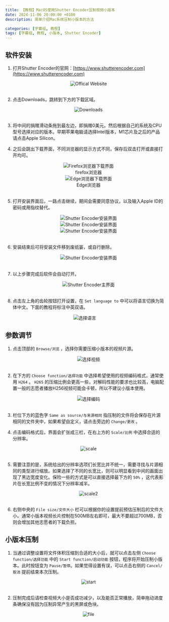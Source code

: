 ```yaml
---
title: 【教程】MacOS使用Shutter Encoder压制视频小版本
date: 2024-11-06 20:00:00 +0100
description: 简单介绍Mac系统压制小版本的方法

categories: [字幕组, 教程]
tags: [字幕组, 教程, 小版本, Shutter Encoder]
---
```


## 软件安装

1. 打开Shutter Encoder的官网：[https://www.shutterencoder.com](https://www.shutterencoder.com)
   
   <center><img src= "/assets/img/post/2024-11-06-how-to-compress-video-by-shutter-encoder/website.webp" alt = "Offical Website"></center>
   <br/>

2. 点击Downloads，跳转到下方的下载区域。
   
   <center><img src= "/assets/img/post/2024-11-06-how-to-compress-video-by-shutter-encoder/downloads.webp" alt= "Downloads"></center>
   <br/>

3. 将中间的捐赠滑动条拖到最左边，即捐赠0美元。然后根据自己的系统及CPU型号选择对应的版本。早期苹果电脑请选择Intel版本，M1芯片及之后的产品请点击Apple Silicon。
   <br/>

4. 之后会跳出下载界面，不同浏览器的显示方式不同，保存后双击打开或直接打开均可。
   
   <center><img src="/assets/img/post/2024-11-06-how-to-compress-video-by-shutter-encoder/versions.webp" alt="Firefox浏览器下载界面"><figcaption>firefox浏览器</figcaption></center>

    <center><img src="/assets/img/post/2024-11-06-how-to-compress-video-by-shutter-encoder/versions2.webp" alt="Edge浏览器下载界面"><figcaption>Edge浏览器</figcaption></center>
    <br/>

5. 打开安装界面后，一路点击继续，期间会需要同意协议，以及输入Apple ID的密码或用指纹替代。
   
   <center><img src="/assets/img/post/2024-11-06-how-to-compress-video-by-shutter-encoder/install1.webp" alt="Shutter Encoder安装界面"></center>

    <center><img src="/assets/img/post/2024-11-06-how-to-compress-video-by-shutter-encoder/install2.webp" alt="Shutter Encoder安装界面"></center>

    <center><img src="/assets/img/post/2024-11-06-how-to-compress-video-by-shutter-encoder/install3.webp" alt="Shutter Encoder安装界面"></center>
    <br/>
6. 安装结束后可将安装文件移到废纸篓，或自行删除。
   
    <center><img src="/assets/img/post/2024-11-06-how-to-compress-video-by-shutter-encoder/install4.webp" alt="Shutter Encoder安装界面"></center>
    <br/>

7. 以上步骤完成后软件会自动打开。

   <center><img src="/assets/img/post/2024-11-06-how-to-compress-video-by-shutter-encoder/se1.webp" alt="Shutter Encoder主界面"></center>
    <br/>

8.  点击左上角的齿轮按钮打开设置，在 `Set language to` 中可以将语言切换为简体中文。下面的教程将标注中英双语。

   <center><img src="/assets/img/post/2024-11-06-how-to-compress-video-by-shutter-encoder/language.webp" alt="选择语言"></center>
   
## 参数调节

1. 点击顶部的 `Browse/浏览` ，选择你需要压缩小版本的视频片源。

   <center><img src="/assets/img/post/2024-11-06-how-to-compress-video-by-shutter-encoder/choose_video.webp" alt="选择视频"></center>
   <br/>

2. 在下方的 `Choose function/选择功能` 中选择希望使用的视频编码格式，通常使用 `H264` 。 `H265` 的压缩比例会更高一些，对解码性能的要求也比较高，电脑配置一般的志愿者播放H256视频可能会卡顿，所以不建议小版本使用。

   <center><img src="/assets/img/post/2024-11-06-how-to-compress-video-by-shutter-encoder/choose_function.webp" alt="选择编码"></center>
   <br/>

3. 栏位下方的蓝色字 `Same as source/与来源相同` 指压制的文件将会保存在片源相同的文件夹中，如果希望自定义，请点击旁边的 `Change/更改` 。
   <br/>
   

4. 点击编码格式后，界面会扩张成三栏，在右上方的 `Scale/比例` 中选择合适的分辨率。
   
   <center><img src="/assets/img/post/2024-11-06-how-to-compress-video-by-shutter-encoder/scale.webp" alt="scale"></center>
   <br/>

5. 需要注意的是，系统给出的分辨率选项们长宽比并不统一，需要寻找与片源相同的类型进行缩放。如果选择了不同的长宽比，则可以明显看到中间的画面出现了黑边宽度变化。保险一些的方式是可以直接选择最下方的 `50%` ，这代表影片在长宽比例不变的情况下分辨率减半。
   
   <center><img src="/assets/img/post/2024-11-06-how-to-compress-video-by-shutter-encoder/scale2.webp" alt="scale2"></center>
   <br/>

6. 右侧中央的 `File size/文件大小` 栏可以根据你的设置提前预估压制后的文件大小。通常小版本视频长片控制在500MB左右即可，最大不要超过700MB，否则会增加其他志愿者的下载负担。
   

## 小版本压制

1. 当通过调整设置将文件体积压缩到合适的大小后，就可以点击左侧 `Choose function/选择功能` 中的 `Start function/启动功能` 按钮，程序将开始压制小版本。此时按钮变为 `Pause/暂停`。如果觉得设置有误，可以点击右侧的 `Cancel/取消` 提前结束本次压制。
   
   <center><img src="/assets/img/post/2024-11-06-how-to-compress-video-by-shutter-encoder/start.webp" alt= "start"></center>
   <br/>

2. 压制完成后请检查视频大小是否成功减少，以及能否正常播放，简单拖动进度条确保没有因为压制异常产生的黑屏或色块。
   
   <center><img src="/assets/img/post/2024-11-06-how-to-compress-video-by-shutter-encoder/file.webp" alt="file"></center>
   <br/>
   
   

